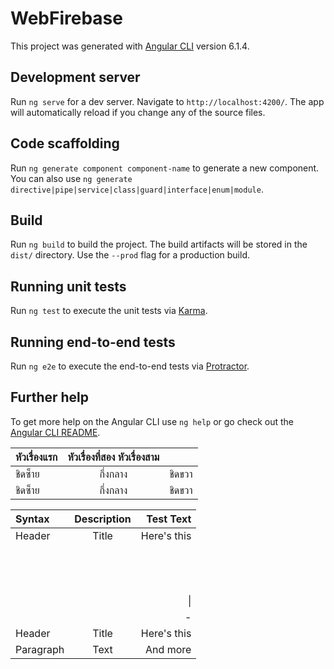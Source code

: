 # WebFirebase

This project was generated with [Angular CLI](https://github.com/angular/angular-cli) version 6.1.4.

## Development server

Run `ng serve` for a dev server. Navigate to `http://localhost:4200/`. The app will automatically reload if you change any of the source files.

## Code scaffolding

Run `ng generate component component-name` to generate a new component. You can also use `ng generate directive|pipe|service|class|guard|interface|enum|module`.

## Build

Run `ng build` to build the project. The build artifacts will be stored in the `dist/` directory. Use the `--prod` flag for a production build.

## Running unit tests

Run `ng test` to execute the unit tests via [Karma](https://karma-runner.github.io).

## Running end-to-end tests

Run `ng e2e` to execute the end-to-end tests via [Protractor](http://www.protractortest.org/).

## Further help

To get more help on the Angular CLI use `ng help` or go check out the [Angular CLI README](https://github.com/angular/angular-cli/blob/master/README.md).

| หัวเรื่องแรก  | หัวเรื่องที่สอง  หัวเรื่องสาม  ||
| :-------- | :--------: | ---------: |
|   ชิดซ็าย   |   กึ่งกลาง   |    ชิดขวา   |
|   ชิดซ็าย   |   กึ่งกลาง   |    ชิดขวา   |

| Syntax      | Description | Test Text     |
| :---        |    :----:   |          ---: |
| Header      | Title       | Here's this   |
|             |             |         &nbsp;|
|             |             |           <br>|
|             |             |         <br />|
|             |             |              \|
|             |             |              -|
| Header      | Title       | Here's this   |
| Paragraph   | Text        | And more      |
